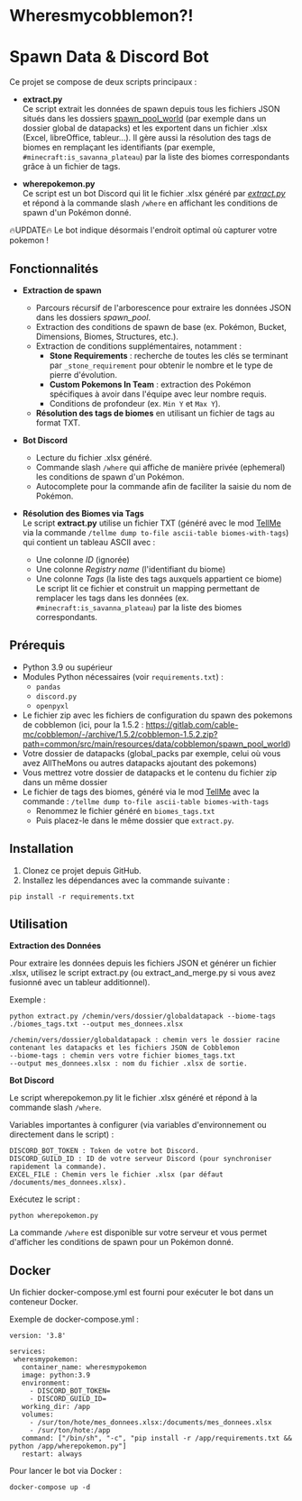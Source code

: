 # Wheresmycobblemon?!

# Spawn Data & Discord Bot

Ce projet se compose de deux scripts principaux :

- **extract.py**  
  Ce script extrait les données de spawn depuis tous les fichiers JSON situés dans les dossiers <ins>spawn_pool_world</ins> (par exemple dans un dossier global de datapacks) et les exportent dans un fichier .xlsx (Excel, libreOffice, tableur...). Il gère aussi la résolution des tags de biomes en remplaçant les identifiants (par exemple, `#minecraft:is_savanna_plateau`) par la liste des biomes correspondants grâce à un fichier de tags.

- **wherepokemon.py**  
  Ce script est un bot Discord qui lit le fichier .xlsx généré par <ins>*extract.py*</ins> et répond à la commande slash `/where` en affichant les conditions de spawn d'un Pokémon donné.

🔥UPDATE🔥
Le bot indique désormais l'endroit optimal où capturer votre pokemon !

## Fonctionnalités

- **Extraction de spawn**  
  - Parcours récursif de l'arborescence pour extraire les données JSON dans les dossiers *spawn_pool*.
  - Extraction des conditions de spawn de base (ex. Pokémon, Bucket, Dimensions, Biomes, Structures, etc.).
  - Extraction de conditions supplémentaires, notamment :
    - **Stone Requirements** : recherche de toutes les clés se terminant par `_stone_requirement` pour obtenir le nombre et le type de pierre d'évolution.
    - **Custom Pokemons In Team** : extraction des Pokémon spécifiques à avoir dans l'équipe avec leur nombre requis.
    - Conditions de profondeur (ex. `Min Y` et `Max Y`).
  - **Résolution des tags de biomes** en utilisant un fichier de tags au format TXT.

- **Bot Discord**  
  - Lecture du fichier .xlsx généré.
  - Commande slash `/where` qui affiche de manière privée (ephemeral) les conditions de spawn d'un Pokémon.
  - Autocomplete pour la commande afin de faciliter la saisie du nom de Pokémon.

- **Résolution des Biomes via Tags**  
  Le script **extract.py** utilise un fichier TXT (généré avec le mod [TellMe](https://modrinth.com/mod/tellme) via la commande `/tellme dump to-file ascii-table biomes-with-tags`) qui contient un tableau ASCII avec :
  - Une colonne *ID* (ignorée)
  - Une colonne *Registry name* (l'identifiant du biome)
  - Une colonne *Tags* (la liste des tags auxquels appartient ce biome)  
  Le script lit ce fichier et construit un mapping permettant de remplacer les tags dans les données (ex. `#minecraft:is_savanna_plateau`) par la liste des biomes correspondants.

## Prérequis

- Python 3.9 ou supérieur
- Modules Python nécessaires (voir `requirements.txt`) :
  - `pandas`
  - `discord.py`
  - `openpyxl`
- Le fichier zip avec les fichiers de configuration du spawn des pokemons de cobblemon (ici, pour la 1.5.2 : https://gitlab.com/cable-mc/cobblemon/-/archive/1.5.2/cobblemon-1.5.2.zip?path=common/src/main/resources/data/cobblemon/spawn_pool_world)
- Votre dossier de datapacks (global_packs par exemple, celui où vous avez AllTheMons ou autres datapacks ajoutant des pokemons)
- Vous mettrez votre dossier de datapacks et le contenu du fichier zip dans un même dossier
- Le fichier de tags des biomes, généré via le mod [TellMe](https://modrinth.com/mod/tellme) avec la commande : `/tellme dump to-file ascii-table biomes-with-tags`
  - Renommez le fichier généré en `biomes_tags.txt`
  - Puis placez-le dans le même dossier que `extract.py`.

## Installation

1. Clonez ce projet depuis GitHub.
2. Installez les dépendances avec la commande suivante :
 ```
 pip install -r requirements.txt
 ```

## Utilisation
**Extraction des Données**

Pour extraire les données depuis les fichiers JSON et générer un fichier .xlsx, utilisez le script extract.py (ou extract_and_merge.py si vous avez fusionné avec un tableur additionnel).

Exemple :
 ```
python extract.py /chemin/vers/dossier/globaldatapack --biome-tags ./biomes_tags.txt --output mes_donnees.xlsx
 ```

    /chemin/vers/dossier/globaldatapack : chemin vers le dossier racine contenant les datapacks et les fichiers JSON de Cobblemon
    --biome-tags : chemin vers votre fichier biomes_tags.txt
    --output mes_donnees.xlsx : nom du fichier .xlsx de sortie.

**Bot Discord**

Le script wherepokemon.py lit le fichier .xlsx généré et répond à la commande slash `/where`.

Variables importantes à configurer (via variables d'environnement ou directement dans le script) :

    DISCORD_BOT_TOKEN : Token de votre bot Discord.
    DISCORD_GUILD_ID : ID de votre serveur Discord (pour synchroniser rapidement la commande).
    EXCEL_FILE : Chemin vers le fichier .xlsx (par défaut /documents/mes_donnees.xlsx).

Exécutez le script :
 ```
python wherepokemon.py
 ```

La commande `/where` est disponible sur votre serveur et vous permet d'afficher les conditions de spawn pour un Pokémon donné.

## Docker

Un fichier docker-compose.yml est fourni pour exécuter le bot dans un conteneur Docker.

Exemple de docker-compose.yml :
 ```
version: '3.8'

services:
  wheresmypokemon:
    container_name: wheresmypokemon
    image: python:3.9
    environment:
      - DISCORD_BOT_TOKEN=
      - DISCORD_GUILD_ID=
    working_dir: /app
    volumes:
      - /sur/ton/hote/mes_donnees.xlsx:/documents/mes_donnees.xlsx
      - /sur/ton/hote:/app
    command: ["/bin/sh", "-c", "pip install -r /app/requirements.txt && python /app/wherepokemon.py"]
    restart: always
 ```

Pour lancer le bot via Docker :
 ```
docker-compose up -d
 ```
